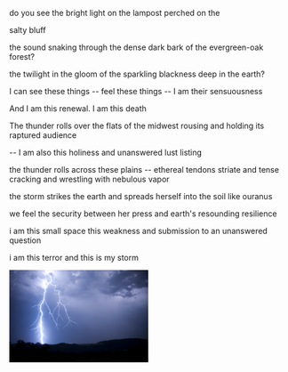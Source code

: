 do you see the bright light on the lampost perched on the 

salty bluff

the sound snaking through the dense dark bark of the evergreen-oak forest?

the twilight in the gloom of the sparkling blackness deep in the earth? 

I can see these things -- feel these things -- I am their sensuousness

And I am this renewal. I am this death

The thunder rolls over the flats of the midwest rousing and holding its raptured audience

-- I am also this holiness and unanswered lust listing

the thunder rolls across these plains -- ethereal tendons striate  and tense cracking and wrestling with nebulous vapor

the storm strikes the earth and spreads herself into the soil like ouranus

we feel the security between her press and earth's resounding resilience

i am this small space this weakness and submission to an unanswered question


i am this terror and this is my storm

<img src="./assets/storm.jpg" alt="storm" width="250"/>